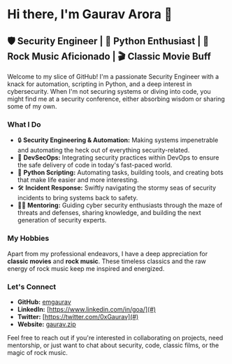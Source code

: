 # Hi there, I'm Gaurav Arora 👋

## 🛡️ Security Engineer | 🐍 Python Enthusiast | 🎸 Rock Music Aficionado | 🎬 Classic Movie Buff

Welcome to my slice of GitHub! I'm a passionate Security Engineer with a knack for automation, scripting in Python, and a deep interest in cybersecurity. When I'm not securing systems or diving into code, you might find me at a security conference, either absorbing wisdom or sharing some of my own.

### What I Do

- 🔒 **Security Engineering & Automation:** Making systems impenetrable and automating the heck out of everything security-related.
- 🚀 **DevSecOps:** Integrating security practices within DevOps to ensure the safe delivery of code in today's fast-paced world.
- 🐍 **Python Scripting:** Automating tasks, building tools, and creating bots that make life easier and more interesting.
- 🛠️ **Incident Response:** Swiftly navigating the stormy seas of security incidents to bring systems back to safety.
- 🧑‍🏫 **Mentoring:** Guiding cyber security enthusiasts through the maze of threats and defenses, sharing knowledge, and building the next generation of security experts.

### My Hobbies

Apart from my professional endeavors, I have a deep appreciation for **classic movies** and **rock music**. These timeless classics and the raw energy of rock music keep me inspired and energized.

### Let's Connect

- **GitHub:** [emgaurav](https://github.com/emgaurav/)
- **LinkedIn:** [https://www.linkedin.com/in/goa/](#) 
- **Twitter:** [https://twitter.com/0xGaurav](#) 
- **Website:** [gaurav.zip](#) 

Feel free to reach out if you're interested in collaborating on projects, need mentorship, or just want to chat about security, code, classic films, or the magic of rock music.

